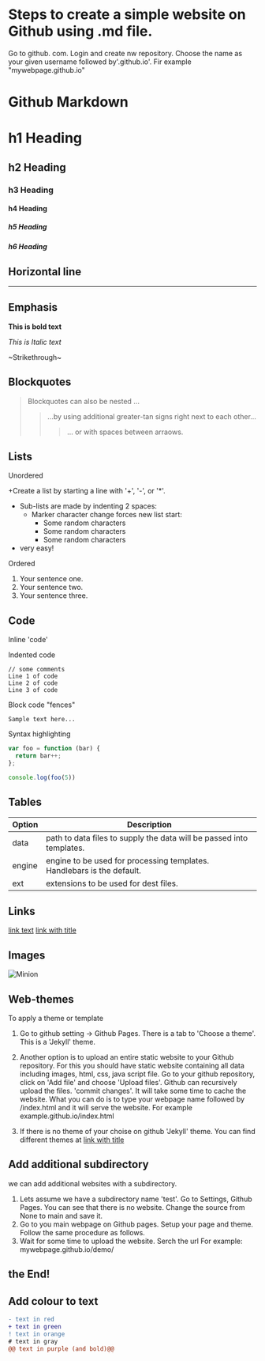 # Steps to create a simple website on Github using .md file.
Go to github. com. Login and create nw repository. Choose the name as your given username followed by'.github.io'. Fir example "mywebpage.github.io"

# Github Markdown

# h1 Heading
## h2 Heading
### h3 Heading
#### h4 Heading
##### h5 Heading
##### h6 Heading

## Horizontal line

-----

## Emphasis

**This is bold text**

*This is Italic text*

~Strikethrough~

## Blockquotes

> Blockquotes can also be nested ...
>> ...by using additional greater-tan signs right next to each other...
> > > ... or with spaces between arraows.

## Lists

Unordered

+Create a list by starting a line with '+', '-', or '*'.
+ Sub-lists are made by indenting 2 spaces:
  - Marker character change forces new list start:
    * Some random characters
    + Some random characters
    - Some random characters
+ very easy!

Ordered

1. Your sentence one.
2. Your sentence two.
3. Your sentence three.

## Code

Inline 'code'

Indented code

    // some comments
    Line 1 of code
    Line 2 of code
    Line 3 of code

Block code "fences"

```
Sample text here...
```

Syntax highlighting

``` js
var foo = function (bar) {
  return bar++;
};

console.log(foo(5))
```

## Tables

| Option | Description |
| ------ | ----------- |
| data   | path to data files to supply the data will be passed into templates. |
| engine | engine to be used for processing templates. Handlebars is the default. |
| ext    | extensions to be used for dest files. |

## Links

[link text](https://github.com/makeabhishek) 
[link with title](https://github.com/makeabhishek/ "title text")

## Images

![Minion](https://github.com/makeabhishek.png)

## Web-themes
To apply a theme or template
1. Go to github setting -> Github Pages. There is a tab to 'Choose a theme'. This is a 'Jekyll' theme.

2. Another option is to upload an entire static website to your Github repository. For this you should have static website containing all data including images, html, css, java script file. Go to your github repository, click on 'Add file' and choose 'Upload files'. Github can recursively upload the files. 'commit changes'. 
It will take some time to cache the website. What you can do is to type your webpage name followed by /index.html and it will serve the website. For example example.github.io/index.html

3. If there is no theme of your choise on github 'Jekyll' theme. You can find different themes at [link with title](jekyllrb.com/resources/ "Jekyll Themes")

## Add additional subdirectory
we can add additional websites with a subdirectory. 
1. Lets assume we have a subdirectory name 'test'. Go to Settings, Github Pages. You can see that there is no website. Change the source from None to main and save it. 
2. Go to you main webpage on Github pages. Setup your page and theme. Follow the same procedure as follows.
3. Wait for some time to upload the website. Serch the url For example: mywebpage.github.io/demo/

## the End!

## Add colour to text
```diff
- text in red
+ text in green
! text in orange
# text in gray
@@ text in purple (and bold)@@
```
